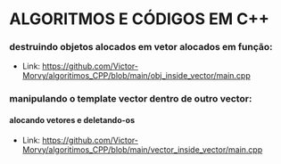 # ALGORITMOS E CÓDIGOS EM C++

### destruindo objetos alocados em vetor alocados em função:
- Link: https://github.com/Victor-Morvy/algoritimos_CPP/blob/main/obj_inside_vector/main.cpp

### manipulando o template vector dentro de outro vector:
#### alocando vetores e deletando-os
- Link: https://github.com/Victor-Morvy/algoritimos_CPP/blob/main/vector_inside_vector/main.cpp
